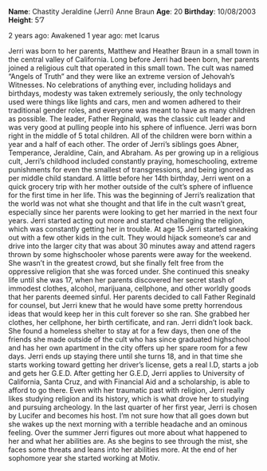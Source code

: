 **Name**: Chastity Jeraldine (Jerri) Anne Braun
**Age**: 20
**Birthday**: 10/08/2003
**Height**: 5’7

2 years ago: Awakened
1 year ago: met Icarus

Jerri was born to her parents, Matthew and Heather Braun in a small town in the central valley of California. Long before Jerri had been born, her parents joined a religious cult that operated in this small town. The cult was named “Angels of Truth” and they were like an extreme version of Jehovah’s Witnesses. No celebrations of anything ever, including holidays and birthdays, modesty was taken extremely seriously, the only technology used were things like lights and cars, men and women adhered to their traditional gender roles, and everyone was meant to have as many children as possible. The leader, Father Reginald, was the classic cult leader and was very good at pulling people into his sphere of influence.
Jerri was born right in the middle of 5 total children. All of the children were born within a year and a half of each other. The order of Jerri’s siblings goes Abner, Temperance, Jeraldine, Cain, and Abraham. As per growing up in a religious cult, Jerri’s childhood included constantly praying, homeschooling, extreme punishments for even the smallest of transgressions, and being ignored as per middle child standard. A little before her 14th birthday, Jerri went on a quick grocery trip with her mother outside of the cult’s sphere of influence for the first time in her life. This was the beginning of Jerri’s realization that the world was not what she thought and that life in the cult wasn’t great, especially since her parents were looking to get her married in the next four years. 
Jerri started acting out more and started challenging the religion, which was constantly getting her in trouble. At age 15 Jerri started sneaking out with a few other kids in the cult. They would hijack someone’s car and drive into the larger city that was about 30 minutes away and attend ragers thrown by some highschooler whose parents were away for the weekend. She wasn’t in the greatest crowd, but she finally felt free from the oppressive religion that she was forced under. She continued this sneaky life until she was 17, when her parents discovered her secret stash of immodest clothes, alcohol, marijuana, cellphone, and other worldly goods that her parents deemed sinful.
Her parents decided to call Father Reginald for counsel, but Jerri knew that he would have some pretty horrendous ideas that would keep her in this cult forever so she ran. She grabbed her clothes, her cellphone, her birth certificate, and ran. Jerri didn’t look back. She found a homeless shelter to stay at for a few days, then one of the friends she made outside of the cult who has since graduated highschool and has her own apartment in the city offers up her spare room for a few days. Jerri ends up staying there until she turns 18, and in that time she starts working toward getting her driver’s license, gets a real I.D, starts a job and gets her G.E.D. After getting her G.E.D, Jerri applies to University of California, Santa Cruz, and with Financial Aid and a scholarship, is able to afford to go there. Even with her traumatic past with religion, Jerri really likes studying religion and its history, which is what drove her to studying and pursuing archeology. In the last quarter of her first year, Jerri is chosen by Lucifer and becomes his host. I’m not sure how that all goes down but she wakes up the next morning with a terrible headache and an ominous feeling. Over the summer Jerri figures out more about what happened to her and what her abilities are. As she begins to see through the mist, she faces some threats and leans into her abilities more. At the end of her sophomore year she started working at Motiv.